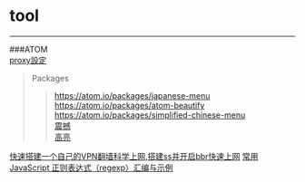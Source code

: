 # tool
***
###ATOM   
[proxy設定](https://selifelog.com/blog-entry-1694.html)
> Packages
>> https://atom.io/packages/japanese-menu  
>> https://atom.io/packages/atom-beautify  
>> https://atom.io/packages/simplified-chinese-menu  
>> [震撼](https://atom.io/packages/activate-power-mode)   
>> [高亮](https://atom.io/packages/quick-highlight)  

[快速搭建一个自己的VPN翻墙科学上网,搭建ss并开启bbr快速上网](https://github.com/wistbean/vpn)
[常用 JavaScript 正则表达式（regexp）汇编与示例](https://www.v2ex.com/t/558516#reply2)


